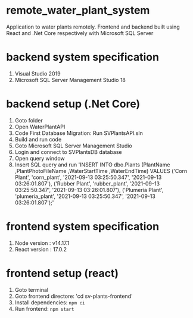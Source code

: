 # remote_water_plant_system
Application to water plants remotely. Frontend and backend built using React and .Net Core respectively with Microsoft SQL Server

# backend system specification
1. Visual Studio 2019
2. Microsoft SQL Server Management Studio 18

# backend setup (.Net Core)
1. Goto folder
2. Open WaterPlantAPI
3. Code First Database Migration: Run SVPlantsAPI.sln
4. Build and run code
5. Goto Microsoft SQL Server Management Studio
6. Login and connect to SVPlantsDB database
7. Open query window
8. Insert SQL query and run
   'INSERT INTO dbo.Plants
           (PlantName
           ,PlantPhotoFileName
           ,WaterStartTime
           ,WaterEndTime)
     VALUES
           ('Corn Plant',	'corn_plant',	'2021-09-13 03:25:50.347',	'2021-09-13 03:26:01.807'),
           ('Rubber Plant',	'rubber_plant',	'2021-09-13 03:25:50.347',	'2021-09-13 03:26:01.807'),
           ('Plumeria Plant',	'plumeria_plant',	'2021-09-13 03:25:50.347',	'2021-09-13 03:26:01.807');'
           
 
# frontend system specification
1. Node version : v14.17.1
2. React version : 17.0.2

# frontend setup (react)
1. Goto terminal
2. Goto frontend directore: 'cd sv-plants-frontend'
3. Install dependencies: `npm ci`
4. Run frontend: `npm start`
  
